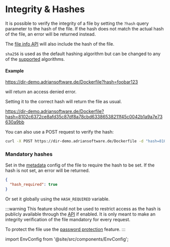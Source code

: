 # Integrity & Hashes

It is possible to verify the integrity of a file by setting the `?hash` query parameter to the hash of the file. If the hash does not match the actual hash of the file, an error will be returned instead.

The [file info API](http.mdx) will also include the hash of the file.

`sha256` is used as the default hashing algorithm but can be changed to any of the [supported](https://www.php.net/manual/en/function.hash-algos.php) algorithms.

#### Example

https://dir-demo.adriansoftware.de/Dockerfile?hash=foobar123

will return an access denied error.

Setting it to the correct hash will return the file as usual.

https://dir-demo.adriansoftware.de/Dockerfile?hash=8102c6372ce8afd35c87df8a78cbd63386538211f45c0042b1a9a7e73630a9bb

You can also use a POST request to verify the hash:

```bash
curl -X POST https://dir-demo.adriansoftware.de/Dockerfile -d "hash=8102c6372ce8afd35c87df8a78cbd63386538211f45c0042b1a9a7e73630a9bb"
```

### Mandatory hashes

Set in the [metadata](metadata.md) config of the file to require the hash to be set. If the hash is not set, an error will be returned.

```json title="<file>.dbmeta.json"
{
  "hash_required": true
}
```

Or set it globally using the `HASH_REQUIRED` variable.

:::warning
This feature should not be used to restrict access as the hash is publicly available through the [API](http.mdx) if enabled. It is only meant to make an integrity verification of the file mandatory for every request.

To protect the file use the [password protection](password.mdx) feature.
:::

import EnvConfig from '@site/src/components/EnvConfig';

<!-- <EnvConfig name="HASH" init="true" values="true,false"/> -->
<EnvConfig name="HASH|HASH_REQUIRED|HASH_ALGO" init="true|false|sha256" values="true,false|true,false|md2,md4,md5,sha1,sha224,sha256,sha384,sha512/224,sha512/256,sha512,sha3-224,sha3-256,sha3-384,sha3-512,ripemd128,ripemd160,ripemd256,ripemd320,whirlpool,snefru,snefru256,gost,gost-crypto,adler32,crc32,crc32b,crc32c,fnv132,fnv1a32,fnv164,fnv1a64,joaat,murmur3a,murmur3c,murmur3f,xxh32,xxh64,xxh3,xxh128" desc="|Hash is always required|" versions="3.0|3.3|3.1" />
